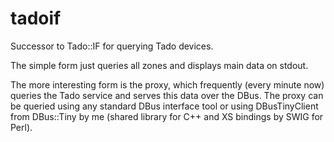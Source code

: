 # tadoif
Successor to Tado::IF for querying Tado devices.

The simple form just queries all zones and displays main data on stdout.

The more interesting form is the proxy, which frequently (every minute now) queries the Tado service and serves this data over the DBus. The proxy can be queried using any standard DBus interface tool or using DBusTinyClient from DBus::Tiny by me (shared library for C++ and XS bindings by SWIG for Perl).
